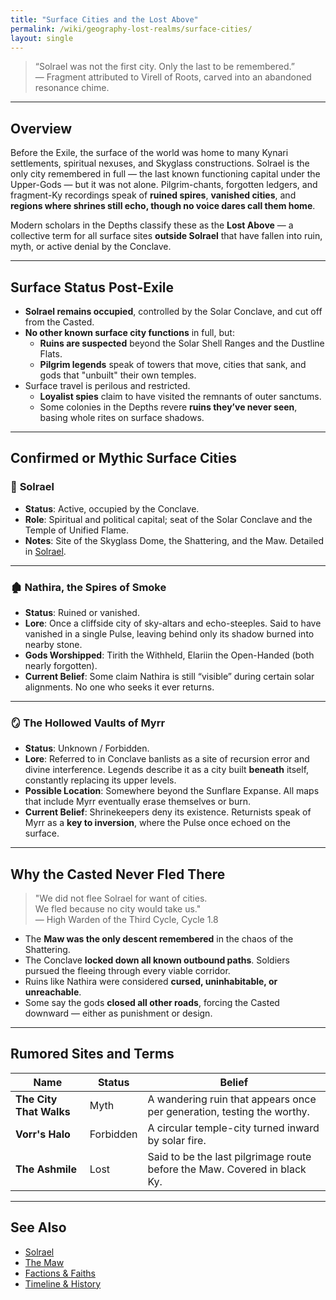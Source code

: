 ```yaml
---
title: "Surface Cities and the Lost Above"
permalink: /wiki/geography-lost-realms/surface-cities/
layout: single
---
```


> “Solrael was not the first city. Only the last to be remembered.”  
> — Fragment attributed to Virell of Roots, carved into an abandoned resonance chime.

---

## Overview

Before the Exile, the surface of the world was home to many Kynari settlements, spiritual nexuses, and Skyglass constructions. Solrael is the only city remembered in full — the last known functioning capital under the Upper-Gods — but it was not alone. Pilgrim-chants, forgotten ledgers, and fragment-Ky recordings speak of **ruined spires**, **vanished cities**, and **regions where shrines still echo, though no voice dares call them home**.

Modern scholars in the Depths classify these as the **Lost Above** — a collective term for all surface sites **outside Solrael** that have fallen into ruin, myth, or active denial by the Conclave.

---

## Surface Status Post-Exile

- **Solrael remains occupied**, controlled by the Solar Conclave, and cut off from the Casted.
- **No other known surface city functions** in full, but:
  - **Ruins are suspected** beyond the Solar Shell Ranges and the Dustline Flats.
  - **Pilgrim legends** speak of towers that move, cities that sank, and gods that "unbuilt" their own temples.
- Surface travel is perilous and restricted.
  - **Loyalist spies** claim to have visited the remnants of outer sanctums.
  - Some colonies in the Depths revere **ruins they’ve never seen**, basing whole rites on surface shadows.

---

## Confirmed or Mythic Surface Cities

### 🌆 **Solrael**  
- **Status**: Active, occupied by the Conclave.  
- **Role**: Spiritual and political capital; seat of the Solar Conclave and the Temple of Unified Flame.  
- **Notes**: Site of the Skyglass Dome, the Shattering, and the Maw. Detailed in [Solrael](/thecastedkinweb/wiki/geography-lost-realms/solrael/).

---

### 🏚️ **Nathira, the Spires of Smoke**  
- **Status**: Ruined or vanished.  
- **Lore**: Once a cliffside city of sky-altars and echo-steeples. Said to have vanished in a single Pulse, leaving behind only its shadow burned into nearby stone.  
- **Gods Worshipped**: Tirith the Withheld, Elariin the Open-Handed (both nearly forgotten).  
- **Current Belief**: Some claim Nathira is still “visible” during certain solar alignments. No one who seeks it ever returns.

---

### 🪞 **The Hollowed Vaults of Myrr**  
- **Status**: Unknown / Forbidden.  
- **Lore**: Referred to in Conclave banlists as a site of recursion error and divine interference. Legends describe it as a city built **beneath** itself, constantly replacing its upper levels.  
- **Possible Location**: Somewhere beyond the Sunflare Expanse. All maps that include Myrr eventually erase themselves or burn.  
- **Current Belief**: Shrinekeepers deny its existence. Returnists speak of Myrr as a **key to inversion**, where the Pulse once echoed on the surface.

---

## Why the Casted Never Fled There

> "We did not flee Solrael for want of cities.  
> We fled because no city would take us."  
> — High Warden of the Third Cycle, Cycle 1.8

- The **Maw was the only descent remembered** in the chaos of the Shattering.  
- The Conclave **locked down all known outbound paths**. Soldiers pursued the fleeing through every viable corridor.  
- Ruins like Nathira were considered **cursed, uninhabitable, or unreachable**.
- Some say the gods **closed all other roads**, forcing the Casted downward — either as punishment or design.

---

## Rumored Sites and Terms

| Name | Status | Belief |
|------|--------|--------|
| **The City That Walks** | Myth | A wandering ruin that appears once per generation, testing the worthy. |
| **Vorr's Halo** | Forbidden | A circular temple-city turned inward by solar fire. |
| **The Ashmile** | Lost | Said to be the last pilgrimage route before the Maw. Covered in black Ky. |

---

## See Also

- [Solrael](/thecastedkinweb/wiki/geography-lost-realms/solrael/)  
- [The Maw](/thecastedkinweb/wiki/geography-lost-realms/the-maw/)  
- [Factions & Faiths](/thecastedkinweb/wiki/factions-faiths/)  
- [Timeline & History](/thecastedkinweb/wiki/timeline-history/)
